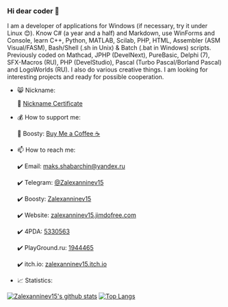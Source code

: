 ### Hi dear coder 👋

I am a developer of applications for Windows (if necessary, try it under Linux 😊). Know C# (a year and a half) and Markdown, use WinForms and Console, learn C++, Python, MATLAB, Scilab, PHP, HTML, Assembler (ASM Visual/FASM), Bash/Shell (.sh in Unix) & Batch (.bat in Windows) scripts. Previously coded on Mathcad, JPHP (DevelNext), PureBasic, Delphi (7), SFX-Macros (RU), PHP (DevelStudio), Pascal (Turbo Pascal/Borland Pascal) and LogoWorlds (RU). I also do various creative things. I am looking for interesting projects and ready for possible cooperation.

+ 😸 Nickname:

  :bust_in_silhouette: [Nickname Certificate](https://mynickname.com/en/Zalexanninev15)

+ 💰 How to support me:

  :blue_heart: Boosty: [Buy Me a Coffee ☕](https://zalexanninev15.jimdofree.com/buy-me-a-coffee/)
  
+ 📫 How to reach me:

  :heavy_check_mark: Email: [maks.shabarchin@yandex.ru](mailto:maks.shabarchin@yandex.ru)
  
  :heavy_check_mark: Telegram: [@Zalexanninev15](https://t.me/Zalexanninev15)
  
  :heavy_check_mark: Boosty: [Zalexanninev15](https://boosty.to/maxik-zalexanninev15)
  
  :heavy_check_mark: Website: [zalexanninev15.jimdofree.com](https://zalexanninev15.jimdofree.com)
  
  :heavy_check_mark: 4PDA: [5330563](https://4pda.ru/forum/index.php?showuser=5330563)
  
  :heavy_check_mark: PlayGround.ru: [1944465](https://users.playground.ru/1944465)
  
  :heavy_check_mark: itch.io: [zalexanninev15.itch.io](https://zalexanninev15.itch.io)

+ 📈 Statistics:

[![Zalexanninev15's github stats](https://github-readme-stats.vercel.app/api?username=Zalexanninev15&show_icons=true&count_private=true&include_all_commits=true&theme=react)](https://github.com/Zalexanninev15) [![Top Langs](https://github-readme-stats.vercel.app/api/top-langs/?username=Zalexanninev15&langs_count=6&layout=compact&theme=react)](https://github.com/Zalexanninev15)
